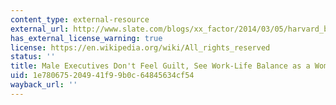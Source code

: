 ```yaml
---
content_type: external-resource
external_url: http://www.slate.com/blogs/xx_factor/2014/03/05/harvard_business_review_study_on_work_life_balance_male_executives_see_family.html
has_external_license_warning: true
license: https://en.wikipedia.org/wiki/All_rights_reserved
status: ''
title: Male Executives Don't Feel Guilt, See Work-Life Balance as a Woman's Problem
uid: 1e780675-2049-41f9-9b0c-64845634cf54
wayback_url: ''
---
```

